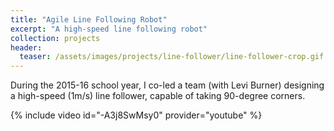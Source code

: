 ```yaml
---
title: "Agile Line Following Robot"
excerpt: "A high-speed line following robot"
collection: projects
header:
  teaser: /assets/images/projects/line-follower/line-follower-crop.gif
---
```


During the 2015-16 school year, I co-led a team (with Levi Burner) designing a high-speed (1m/s) line follower, capable of taking 90-degree corners.

{% include video id="-A3j8SwMsy0" provider="youtube" %}
